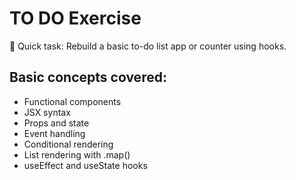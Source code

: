 # TO DO Exercise 

📘 Quick task: Rebuild a basic to-do list app or counter using hooks.

## Basic concepts covered:

  - Functional components
  - JSX syntax
  - Props and state
  - Event handling
  - Conditional rendering
  - List rendering with .map()
  - useEffect and useState hooks

